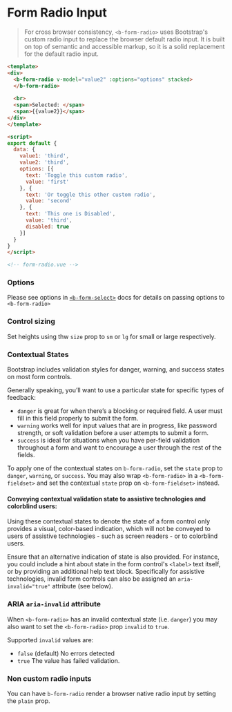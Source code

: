 # Form Radio Input

> For cross browser consistency, `<b-form-radio>` uses Bootstrap's custom
radio input to replace the browser default radio input. It is built on top of
semantic and accessible markup, so it is a solid replacement for the default radio input.

```html
<template>
<div>
  <b-form-radio v-model="value2" :options="options" stacked>
  </b-form-radio>
  
  <br>
  <span>Selected: </span>
  <span>{{value2}}</span>
</div>  
</template>

<script>
export default {
  data: {
    value1: 'third',
    value2: 'third',
    options: [{
      text: 'Toggle this custom radio',
      value: 'first'
    }, {
      text: 'Or toggle this other custom radio',
      value: 'second'
    }, {
      text: 'This one is Disabled',
      value: 'third',
      disabled: true
    }]
  }
}
</script>

<!-- form-radio.vue -->
```

### Options

Please see options in [`<b-form-select>`](./form-select) docs for details on passing options
to `<b-form-radio>`

### Control sizing
Set heights using thw `size` prop to `sm` or `lg` for small or large respectively. 

### Contextual States
Bootstrap includes validation styles for danger, warning, and success states on most form controls.

Generally speaking, you’ll want to use a particular state for specific types of feedback:
- `danger` is great for when there’s a blocking or required field. A user must fill in
this field properly to submit the form.
- `warning` works well for input values that are in progress, like password strength, or
soft validation before a user attempts to submit a form.
- `success` is ideal for situations when you have per-field validation throughout a form
and want to encourage a user through the rest of the fields.

To apply one of the contextual states on `b-form-radio`, set the `state` prop
to `danger`, `warning`, or `success`.  You may also wrap `<b-form-radio>` in a
`<b-form-fieldset>` and set the contextual `state` prop on `<b-form-fieldset>` instead.

#### Conveying contextual validation state to assistive technologies and colorblind users:
Using these contextual states to denote the state of a form control only provides
a visual, color-based indication, which will not be conveyed to users of assistive
technologies - such as screen readers - or to colorblind users.

Ensure that an alternative indication of state is also provided. For instance, you
could include a hint about state in the form control's `<label>` text itself, or by
providing an additional help text block. Specifically for assistive technologies, 
invalid form controls can also be assigned an `aria-invalid="true"` attribute (see below).

### ARIA `aria-invalid` attribute
When `<b-form-radio>` has an invalid contextual state (i.e. `danger`) you may also
want to set the `<b-form-radio>` prop `invalid` to `true`.

Supported `invalid` values are:
- `false` (default) No errors detected
- `true` The value has failed validation.

### Non custom radio inputs
You can have `b-form-radio` render a browser native radio input by setting the `plain` prop.

